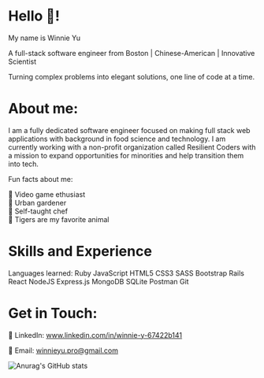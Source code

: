 # Hello 👋! 

My name is Winnie Yu 

A full-stack software engineer from Boston  | Chinese-American | Innovative Scientist 

Turning complex problems into elegant solutions, one line of code at a time.

# About me:

I am a fully dedicated software engineer focused on making full stack web applications with background in food science and technology. I am currently working with a non-profit organization called Resilient Coders with a mission to expand opportunities for minorities and help transition them into tech.

Fun facts about me: 

👾 Video game ethusiast \
🌱 Urban gardener \
🍲 Self-taught chef \
🐯 Tigers are my favorite animal 

# Skills and Experience
Languages learned: Ruby JavaScript HTML5 CSS3 SASS Bootstrap Rails React NodeJS Express.js MongoDB SQLite Postman Git

# Get in Touch:

💼 LinkedIn: www.linkedin.com/in/winnie-y-67422b141

📧 Email: winnieyu.pro@gmail.com

![Anurag's GitHub stats](https://github-readme-stats.vercel.app/api?username=WinnieYuDev&show_icons=true&theme=radical) 
